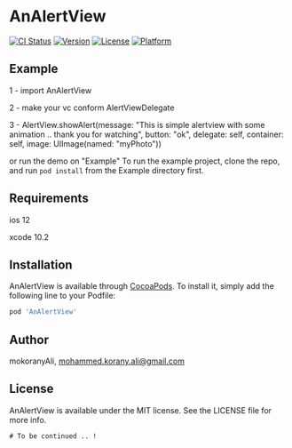 # AnAlertView

[![CI Status](https://img.shields.io/travis/mokoranyAli/AnAlertView.svg?style=flat)](https://travis-ci.org/mokoranyAli/AnAlertView)
[![Version](https://img.shields.io/cocoapods/v/AnAlertView.svg?style=flat)](https://cocoapods.org/pods/AnAlertView)
[![License](https://img.shields.io/cocoapods/l/AnAlertView.svg?style=flat)](https://cocoapods.org/pods/AnAlertView)
[![Platform](https://img.shields.io/cocoapods/p/AnAlertView.svg?style=flat)](https://cocoapods.org/pods/AnAlertView)

## Example

1 - import AnAlertView 

2 - make your vc conform AlertViewDelegate

3 - AlertView.showAlert(message: "This is simple alertview with some animation .. thank you for watching", button: "ok", delegate: self, container: self, image: UIImage(named: "myPhoto"))

or run the demo on "Example"
To run the example project, clone the repo, and run `pod install` from the Example directory first.

## Requirements
ios 12

xcode 10.2

## Installation

AnAlertView is available through [CocoaPods](https://cocoapods.org). To install
it, simply add the following line to your Podfile:

```ruby
pod 'AnAlertView'
```

## Author

mokoranyAli, mohammed.korany.ali@gmail.com

## License

AnAlertView is available under the MIT license. See the LICENSE file for more info.

```
# To be continued .. !
```


